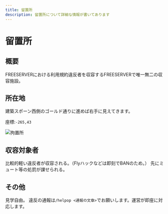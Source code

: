 ```yaml
---
title: 留置所
description: 留置所について詳細な情報が書いてあります
---
```

# 留置所

## 概要

FREESERVERにおける利用規約違反者を収容するFREESERVERで唯一無二の収容施設。

## 所在地

建築スポーン西側のゴールド通りに進めば右手に見えてきます。

座標:`-265,43`

![拘置所](https://imgur.com/sBgKu7y.png)

## 収容対象者

比較的軽い違反者が収容される。（Flyハックなどは即刻でBANのため。）
先にミュート等の処罰が課せられる。

## その他

見学自由。
違反の通報は`/helpop <通報の文章>`でお願いします。運営が即座に対応します。
